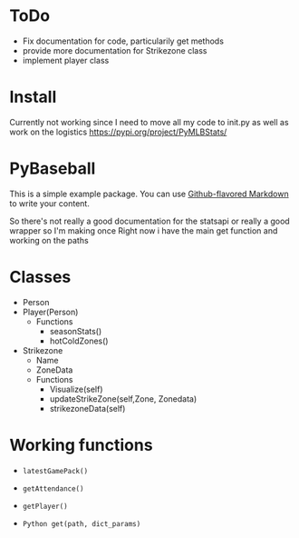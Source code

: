 # ToDo
* Fix documentation for code, particularily get methods 
* provide more documentation for Strikezone class
* implement player class

# Install
Currently not working since I need to move all my code to init.py as well as work on the logistics
https://pypi.org/project/PyMLBStats/

# PyBaseball

This is a simple example package. You can use
[Github-flavored Markdown](https://guides.github.com/features/mastering-markdown/)
to write your content.

So there's not really a good documentation for the statsapi or really a good wrapper so I'm making once
Right now i have the main get function and working on the paths

# Classes
* Person
* Player(Person)
  * Functions
    * seasonStats()
    * hotColdZones()
* Strikezone 
  * Name
  * ZoneData
  * Functions
    * Visualize(self)
    * updateStrikeZone(self,Zone, Zonedata) 
    * strikezoneData(self)

# Working functions

* `latestGamePack()`

* `getAttendance()`

* `getPlayer()`

* `Python get(path, dict_params)`
 
